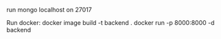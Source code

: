 run mongo localhost on 27017

Run docker:
    docker image build -t backend .
    docker run -p 8000:8000 -d backend